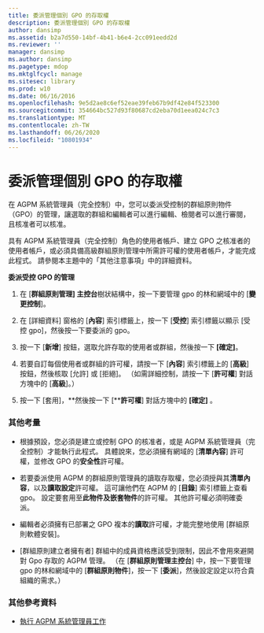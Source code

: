 ```yaml
---
title: 委派管理個別 GPO 的存取權
description: 委派管理個別 GPO 的存取權
author: dansimp
ms.assetid: b2a7d550-14bf-4b41-b6e4-2cc091eedd2d
ms.reviewer: ''
manager: dansimp
ms.author: dansimp
ms.pagetype: mdop
ms.mktglfcycl: manage
ms.sitesec: library
ms.prod: w10
ms.date: 06/16/2016
ms.openlocfilehash: 9e5d2ae8c6ef52eae39feb67b9df42e84f523300
ms.sourcegitcommit: 354664bc527d93f80687cd2eba70d1eea024c7c3
ms.translationtype: MT
ms.contentlocale: zh-TW
ms.lasthandoff: 06/26/2020
ms.locfileid: "10801934"
---
```

# 委派管理個別 GPO 的存取權


在 AGPM 系統管理員（完全控制）中，您可以委派受控制的群組原則物件（GPO）的管理，讓選取的群組和編輯者可以進行編輯、檢閱者可以進行審閱，且核准者可以核准。

具有 AGPM 系統管理員（完全控制）角色的使用者帳戶、建立 GPO 之核准者的使用者帳戶，或必須具備高級群組原則管理中所需許可權的使用者帳戶，才能完成此程式。 請參閱本主題中的「其他注意事項」中的詳細資料。

**委派受控 GPO 的管理**

1.  在 [**群組原則管理] 主控台**樹狀結構中，按一下要管理 gpo 的林和網域中的 [**變更控制**]。

2.  在 [詳細資料] 窗格的 [**內容**] 索引標籤上，按一下 [**受控**] 索引標籤以顯示 [受控 gpo]，然後按一下要委派的 gpo。

3.  按一下 [**新增**] 按鈕，選取允許存取的使用者或群組，然後按一下 **[確定]**。

4.  若要自訂每個使用者或群組的許可權，請按一下 [**內容**] 索引標籤上的 [**高級**] 按鈕，然後核取 [允許] 或 [拒絕]。 （如需詳細控制，請按一下 [**許可權**] 對話方塊中的 [**高級**]。）

5.  按一下 [套用]，**然後按一下 [****許可權**] 對話方塊中的 **[確定]** 。

### 其他考量

-   根據預設，您必須是建立或控制 GPO 的核准者，或是 AGPM 系統管理員（完全控制）才能執行此程式。 具體說來，您必須擁有網域的 [**清單內容**] 許可權，並修改 GPO 的**安全性**許可權。

-   若要委派使用 AGPM 的群組原則管理員的讀取存取權，您必須授與其**清單內容**，以及**讀取設定**許可權。 這可讓他們在 AGPM 的 [**目錄**] 索引標籤上查看 gpo。 設定要套用至**此物件及嵌套物件**的許可權。 其他許可權必須明確委派。

-   編輯者必須擁有已部署之 GPO 複本的**讀取**許可權，才能完整地使用 [群組原則軟體安裝]。

-   [群組原則建立者擁有者] 群組中的成員資格應該受到限制，因此不會用來避開對 Gpo 存取的 AGPM 管理。 （在 [**群組原則管理主控台**] 中，按一下要管理 gpo 的林和網域中的 [**群組原則物件**]，按一下 [**委派**]，然後設定設定以符合貴組織的需求。）

### 其他參考資料

-   [執行 AGPM 系統管理員工作](performing-agpm-administrator-tasks.md)

 

 





